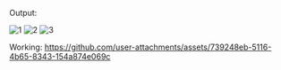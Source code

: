 Output:

![1](https://github.com/user-attachments/assets/28104071-f2ed-446f-957a-0cd15eafc2c7)
![2](https://github.com/user-attachments/assets/6f8ae4a3-64dd-4144-bd5a-e21ac286db42)
![3](https://github.com/user-attachments/assets/01842473-b487-4a8c-bc6c-4c6715089d2c)

Working:
https://github.com/user-attachments/assets/739248eb-5116-4b65-8343-154a874e069c
